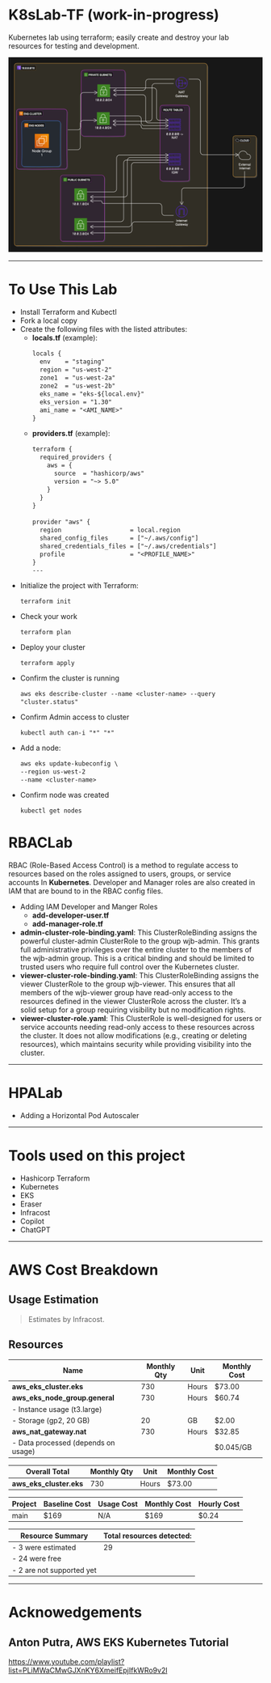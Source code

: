 # K8sLab-TF (work-in-progress)
Kubernetes lab using terraform; easily create and destroy your lab resources for testing and development.

![K8sLab-basic](K8sLab-basic1.png)

---
# To Use This Lab

* Install Terraform and Kubectl
* Fork a local copy
* Create the following files with the listed attributes:
  - **locals.tf** (example):
    ```
    locals {
      env    = "staging"
      region = "us-west-2"
      zone1  = "us-west-2a"
      zone2  = "us-west-2b"
      eks_name = "eks-${local.env}"
      eks_version = "1.30"
      ami_name = "<AMI_NAME>"
    }
    ```
  - **providers.tf** (example): 
    ```
    terraform {
      required_providers {
        aws = {
          source  = "hashicorp/aws"
          version = "~> 5.0"
        }
      }
    }

    provider "aws" {
      region                   = local.region
      shared_config_files      = ["~/.aws/config"]
      shared_credentials_files = ["~/.aws/credentials"]
      profile                  = "<PROFILE_NAME>"
    }
    ---
* Initialize the project with Terraform:
  ```
  terraform init
  ```
* Check your work 
  ```
  terraform plan
  ```
* Deploy your cluster
  ```
  terraform apply
  ```
* Confirm the cluster is running
  ```
  aws eks describe-cluster --name <cluster-name> --query "cluster.status"
  ```
* Confirm Admin access to cluster
  ```
  kubectl auth can-i "*" "*"
  ```
* Add a node:
  ```
  aws eks update-kubeconfig \
  --region us-west-2
  --name <cluster-name>
  ```
* Confirm node was created
  ```
  kubectl get nodes
  ```

# RBACLab
RBAC (Role-Based Access Control) is a method to regulate access to resources based on the roles assigned to users, groups, or service accounts In **Kubernetes**. Developer and Manager roles are also created in IAM that are bound to in the RBAC config files.
* Adding IAM Developer and Manger Roles
    - **add-developer-user.tf**
    - **add-manager-role.tf**
* **admin-cluster-role-binding.yaml**: This ClusterRoleBinding assigns the powerful cluster-admin ClusterRole to the group wjb-admin. This grants full administrative privileges over the entire cluster to the members of the wjb-admin group. This is a critical binding and should be limited to trusted users who require full control over the Kubernetes cluster.
* **viewer-cluster-role-binding.yaml**: This ClusterRoleBinding assigns the viewer ClusterRole to the group wjb-viewer. This ensures that all members of the wjb-viewer group have read-only access to the resources defined in the viewer ClusterRole across the cluster. It’s a solid setup for a group requiring visibility but no modification rights.
* **viewer-cluster-role.yaml**: This ClusterRole is well-designed for users or service accounts needing read-only access to these resources across the cluster. It does not allow modifications (e.g., creating or deleting resources), which maintains security while providing visibility into the cluster.

---

# HPALab
* Adding a Horizontal Pod Autoscaler

---

# Tools used on this project
* Hashicorp Terraform
* Kubernetes
* EKS
* Eraser
* Infracost
* Copilot
* ChatGPT

---

# AWS Cost Breakdown
## Usage Estimation
> Estimates by Infracost.

## Resources

| Name                           | Monthly Qty | Unit   | Monthly Cost |
|---------------------------------|-------------|--------|--------------|
| **aws_eks_cluster.eks**         | 730         | Hours  | $73.00       |
| **aws_eks_node_group.general**  | 730         | Hours  | $60.74       |
| - Instance usage (t3.large)     |             |        |              |
| - Storage (gp2, 20 GB)          | 20          | GB     | $2.00        |
| **aws_nat_gateway.nat**         | 730         | Hours  | $32.85       |
| - Data processed (depends on usage) |         |        | $0.045/GB    |

| Overall Total                   | Monthly Qty | Unit   | Monthly Cost |
|---------------------------------|-------------|--------|--------------|
| **aws_eks_cluster.eks**         | 730         | Hours  | $73.00       |

| Project | Baseline Cost | Usage Cost | Monthly Cost | Hourly Cost |
|---------|---------------|------------|--------------|-------------|
| main    | $169          | N/A        | $169         | $0.24       |

| Resource Summary            | **Total resources detected:** |
|-----------------------------|-------------------------------|
|  - 3 were estimated         |                          29   |
|  - 24 were free             |                               |
|  - 2 are not supported yet  |                               |

---

# Acknowedgements
## Anton Putra, AWS EKS Kubernetes Tutorial 
https://www.youtube.com/playlist?list=PLiMWaCMwGJXnKY6XmeifEpjIfkWRo9v2l